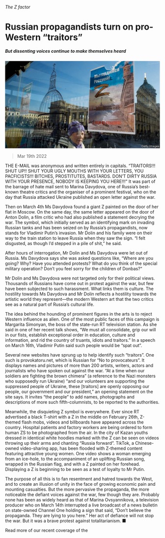 ###### The Z factor

# Russian propagandists turn on pro-Western “traitors” 

##### But dissenting voices continue to make themselves heard 

![image](images/20220319_eup504.jpg) 

> Mar 19th 2022 

THE E-MAIL was anonymous and written entirely in capitals. “TRAITORS!!! SHUT UP!! SHUT YOUR UGLY MOUTHS WITH YOUR LETTERS, YOU PACFICISTS!!! BITCHES, PROSTITUTES, BASTARDS. DON’T DIRTY RUSSIA WITH YOUR PRESENCE, NOBODY IS KEEPING YOU HERE!!!” It was part of the barrage of hate mail sent to Marina Davydova, one of Russia’s best-known theatre critics and the organiser of a prominent festival, who on the day that Russia attacked Ukraine published an open letter against the war.

Then on March 4th Ms Davydova found a giant Z painted on the door of her flat in Moscow. On the same day, the same letter appeared on the door of Anton Dolin, a film critic who had also published a statement decrying the war. The symbol, which initially served as an identifying mark on invading Russian tanks and has been seized on by Russia’s propagandists, now stands for Vladimir Putin’s invasion. Mr Dolin and his family were on their way to the train station to leave Russia when they saw the sign. “I felt disgusted, as though I’d stepped in a pile of shit,” he said.


After hours of interrogation, Mr Dolin and Ms Davydova were let out of Russia. Ms Davydova says she was asked questions like, “Where are you going? Why? Have you attended protests? What do you think of the special military operation? Don’t you feel sorry for the children of Donbas?“

Mr Dolin and Ms Davydova were not targeted only for their political views. Thousands of Russians have come out in protest against the war, but few have been subjected to such harassment. What links them is culture. The hostility towards Ms Davydova and Mr Dolin reflects a hostility towards the artistic world they represent—the modern Western art that the two critics see as a natural part of Russia’s cultural life.

The idea behind the hounding of prominent figures in the arts is to reject Western influence as alien. One of the most public faces of this campaign is Margarita Simonyan, the boss of the state-run RT television station. As she said in one of her recent talk shows, “We must all consolidate, grip our will in our fists, establish exceptional order in education, culture and information, and rid the country of truants, idiots and traitors.” In a speech on March 16th, Vladimir Putin said such people would be “spat out”.

Several new websites have sprung up to help identify such “traitors”. One such is provokatoru.net, which is Russian for “No to provocateurs”. It displays names and pictures of more than 200 artists, writers, actors and journalists who have spoken out against the war. “At a time when our soldiers are fighting the brown chimera” (a reference to the Nazi monsters who supposedly run Ukraine) “and our volunteers are supporting the suppressed people of Ukraine, these [traitors] are openly opposing our people, our government and our president,” an opening statement on the site says. It invites “the people” to add names, photographs and descriptions of more such fifth-columnists, to be reported to the authorities.

Meanwhile, the disquieting Z symbol is everywhere. Ever since RT advertised a black T-shirt with a Z in the middle on February 26th, Z-themed flash mobs, videos and billboards have appeared across the country. Hospital patients and factory workers are being ordered to form human ZS to be photographed from the air. In the city of Kazan youths dressed in identical white hoodies marked with the Z can be seen on videos throwing up their arms and chanting “Russia forward”. TikTok, a Chinese-owned video-sharing app, has been flooded with Z-themed content featuring attractive young women. One video shows a woman emerging from an ice-hole, to the accompaniment of an uplifting Russian song, wrapped in the Russian flag, and with a Z painted on her forehead. Displaying a Z is beginning to be seen as a test of loyalty to Mr Putin.

The purpose of all this is to fan resentment and hatred towards the West, and to create an illusion of unity in the face of growing economic pain and mounting casualties. But the more pervasive the propaganda, the more noticeable the defiant voices against the war, few though they are. Probably none has been as widely heard as that of Marina Ovsyannikova, a television producer who on March 14th interrupted a live broadcast of a news bulletin on state-owned Channel One holding a sign that said, “Don’t believe the propaganda. They are lying to you here.” Her act of defiance will not stop the war. But it was a brave protest against totalitarianism. ■

Read more of our recent coverage of the 

